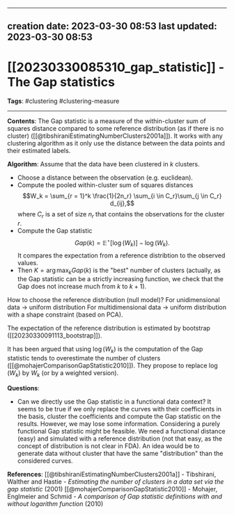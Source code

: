 
---
creation date: 2023-03-30 08:53
last updated: 2023-03-30 08:53
---
# [[20230330085310_gap_statistic]] - The Gap statistics
__Tags__: #clustering #clustering-measure 

---
__Contents__: The Gap statistic is a measure of the within-cluster sum of squares distance compared to some reference distribution (as if there is no cluster) ([[@tibshiraniEstimatingNumberClusters2001a]]). It works with any clustering algorithm as it only use the distance between the data points and their estimated labels.

__Algorithm__: Assume that the data have been clustered in $k$ clusters.
 * Choose a distance between the observation (e.g. euclidean).
 * Compute the pooled within-cluster sum of squares distances
 $$W_k = \sum_{r = 1}^k \frac{1}{2n_r} \sum_{i \in C_r}\sum_{j \in C_r} d_{ij},$$
 where $C_r$ is a set of size $n_r$  that contains the observations for the cluster $r$.
 * Compute the Gap statistic
 $$Gap(k) = \mathbb{E}^\star[\log(W_k)] - \log(W_k).$$
 It compares the expectation from a reference distribtion to the observed values.
 * Then $K = \arg\max_k Gap(k)$ is the "best" number of clusters (actually, as the Gap statistic can be a strictly increasing function, we check that the Gap does not increase much from $k$ to $k +1$).

How to choose the reference distribution (null model)?
	For unidimensional data -> uniform distribution
	For multidimensional data -> uniform distribution with a shape constraint (based on PCA).

The expectation of the reference distribution is estimated by bootstrap ([[20230330091113_bootstrap]]).

It has been argued that using $\log(W_k)$ is the computation of the Gap statistic tends to overestimate the number of clusters ([[@mohajerComparisonGapStatistic2010]]). They propose to replace $\log(W_k)$ by $W_k$ (or by a weighted version).  

__Questions__:
* Can we directly use the Gap statistic in a functional data context? It seems to be true if we only replace the curves with their coefficients in the basis, cluster the coefficients and compute the Gap statistic on the results. However, we may lose some information. Considering a purely functional Gap statistic might be feasible. We need a functional distance (easy) and simulated with a reference distribution (not that easy, as the concept of distribution is not clear in FDA). An idea would be to generate data without cluster that have the same "distribution" than the considered curves.

__References__:
[[@tibshiraniEstimatingNumberClusters2001a]] - Tibshirani, Walther and Hastie - _Estimating the number of clusters in a data set via the gap statistic_ (2001)
[[@mohajerComparisonGapStatistic2010]] - Mohajer, Englmeier and Schmid - _A comparison of Gap statistic definitions with and without logarithm function_ (2010)

